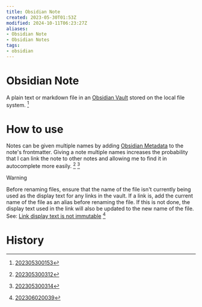 ```yaml
---
title: Obsidian Note
created: 2023-05-30T01:53Z
modified: 2024-10-11T06:23:27Z
aliases:
- Obsidian Note
- Obsidian Notes
tags:
- obsidian
---
```


# Obsidian Note

A plain text or markdown file in an [Obsidian Vault](obsidian-vault.md) stored on the local file system. [^1]

# How to use

Notes can be given multiple names by adding [Obsidian Metadata](obsidian-metadata.md) to the note's frontmatter. Giving a note multiple names increases the probability that I can link the note to other notes and allowing me to find it in autocomplete more easily. [^2] [^3]

> [!warning]
> Before renaming files, ensure that the name of the file isn't currently being used as the display text for any links in the vault. If a link is, add the current name of the file as an alias before renaming the file. If this is not done, the display text used in the link will also be updated to the new name of the file. See: [Link display text is not immutable](obsidian-link-diplay-text-is-mutable.md) [^4]

# History

[^1]: [202305300153](../entries/202305300153.md)

[^2]: [202305300312](../entries/202305300312.md)

[^3]: [202305300314](../entries/202305300314.md)

[^4]: [202306020039](../entries/202306020039.md)
